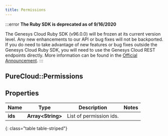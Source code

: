 ```yaml
---
title: Permissions
---
```


:::error
**The Ruby SDK is deprecated as of 9/16/2020**

The Genesys Cloud Ruby SDK (v96.0.0) will be frozen at its current version level. Any new enhancements to our API or bug fixes will not be backported. If you do need to take advantage of new features or bug fixes outside the Genesys Cloud Ruby SDK, you will need to use the Genesys Cloud REST endpoints directly. More information can be found in the [Official Announcement](https://developer.mypurecloud.com/forum/t/announcement-genesys-cloud-ruby-sdk-end-of-life/8850).
:::


## PureCloud::Permissions

## Properties

|Name | Type | Description | Notes|
|------------ | ------------- | ------------- | -------------|
| **ids** | **Array&lt;String&gt;** | List of permission ids. | |
{: class="table table-striped"}


